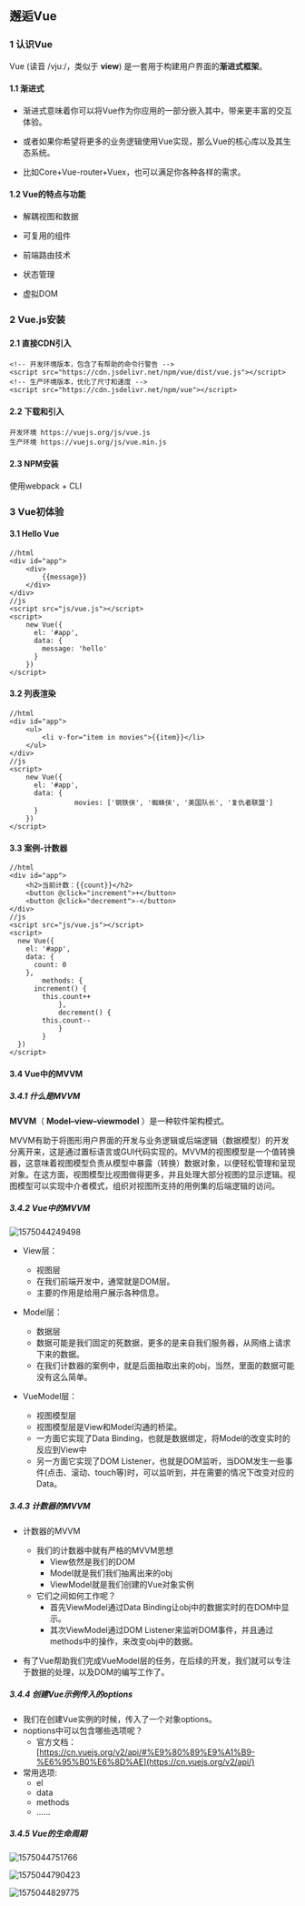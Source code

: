 ## 邂逅Vue

 ### 1 认识Vue

Vue (读音 /vjuː/，类似于 **view**) 是一套用于构建用户界面的**渐进式框架**。 

#### 1.1 渐进式

- 渐进式意味着你可以将Vue作为你应用的一部分嵌入其中，带来更丰富的交互体验。

- 或者如果你希望将更多的业务逻辑使用Vue实现，那么Vue的核心库以及其生态系统。

- 比如Core+Vue-router+Vuex，也可以满足你各种各样的需求。

#### 1.2 Vue的特点与功能

- 解耦视图和数据

- 可复用的组件

- 前端路由技术

- 状态管理

- 虚拟DOM

### 2 Vue.js安装

#### 2.1 直接CDN引入

```
<!-- 开发环境版本，包含了有帮助的命令行警告 --> 
<script src="https://cdn.jsdelivr.net/npm/vue/dist/vue.js"></script>
<!-- 生产环境版本，优化了尺寸和速度 -->
<script src="https://cdn.jsdelivr.net/npm/vue"></script>
```

#### 2.2 下载和引入

```
开发环境 https://vuejs.org/js/vue.js 
生产环境 https://vuejs.org/js/vue.min.js
```

#### 2.3 NPM安装

使用webpack + CLI



### 3 Vue初体验

#### 3.1 Hello Vue

```
//html
<div id="app">
	<div>
		{{message}}
	</div>
</div>
//js
<script src="js/vue.js"></script>
<script>
    new Vue({
      el: '#app',
      data: {
        message: 'hello'
      }
    })
</script>
```

#### 3.2 列表渲染

```
//html
<div id="app">
	<ul>
		<li v-for="item in movies">{{item}}</li>
	</ul>
</div>
//js
<script>
    new Vue({
      el: '#app',
      data: {
				movies: ['钢铁侠', '蜘蛛侠', '美国队长', '复仇者联盟']
      }
    })
</script>
```

#### 3.3 案例-计数器

```
//html
<div id="app">
	<h2>当前计数：{{count}}</h2>
	<button @click="increment">+</button>
	<button @click="decrement">-</button>
</div>
//js
<script src="js/vue.js"></script>
<script>
  new Vue({
    el: '#app',
    data: {
      count: 0
    },
		methods: {
      increment() {
        this.count++
			},
			decrement() {
        this.count--
			}
		}
  })
</script>
```

#### 3.4 Vue中的MVVM

##### 3.4.1 什么是MVVM

**MVVM**（ **Model–view–viewmodel** ）是一种软件架构模式。

 MVVM有助于将图形用户界面的开发与业务逻辑或后端逻辑（数据模型）的开发分离开来，这是通过置标语言或GUI代码实现的。MVVM的视图模型是一个值转换器，这意味着视图模型负责从模型中暴露（转换）数据对象，以便轻松管理和呈现对象。在这方面，视图模型比视图做得更多，并且处理大部分视图的显示逻辑。视图模型可以实现中介者模式，组织对视图所支持的用例集的后端逻辑的访问。 

##### 3.4.2 Vue中的MVVM

![1575044249498](C:\Users\PK\AppData\Roaming\Typora\typora-user-images\1575044249498.png)

- View层：
  - 视图层
  - 在我们前端开发中，通常就是DOM层。
  - 主要的作用是给用户展示各种信息。

- Model层：
  - 数据层
  - 数据可能是我们固定的死数据，更多的是来自我们服务器，从网络上请求下来的数据。
  - 在我们计数器的案例中，就是后面抽取出来的obj，当然，里面的数据可能没有这么简单。

- VueModel层：
  - 视图模型层
  - 视图模型层是View和Model沟通的桥梁。
  - 一方面它实现了Data Binding，也就是数据绑定，将Model的改变实时的反应到View中
  - 另一方面它实现了DOM Listener，也就是DOM监听，当DOM发生一些事件(点击、滚动、touch等)时，可以监听到，并在需要的情况下改变对应的Data。

##### 3.4.3 计数器的MVVM

- 计数器的MVVM
  - 我们的计数器中就有严格的MVVM思想
    - View依然是我们的DOM
    - Model就是我们我们抽离出来的obj
    - ViewModel就是我们创建的Vue对象实例
  - 它们之间如何工作呢？
    - 首先ViewModel通过Data Binding让obj中的数据实时的在DOM中显示。
    - 其次ViewModel通过DOM Listener来监听DOM事件，并且通过methods中的操作，来改变obj中的数据。

- 有了Vue帮助我们完成VueModel层的任务，在后续的开发，我们就可以专注于数据的处理，以及DOM的编写工作了。

##### 3.4.4 创建Vue示例传入的options

- 我们在创建Vue实例的时候，传入了一个对象options。  
- noptions中可以包含哪些选项呢？
  - 官方文档：  [https://cn.vuejs.org/v2/api/#%E9%80%89%E9%A1%B9-%E6%95%B0%E6%8D%AE](https://cn.vuejs.org/v2/api/)  
- 常用选项:
  - el
  - data
  - methods
  - ……

##### 3.4.5 Vue的生命周期

![1575044751766](C:\Users\PK\AppData\Roaming\Typora\typora-user-images\1575044751766.png)

![1575044790423](C:\Users\PK\AppData\Roaming\Typora\typora-user-images\1575044790423.png)

![1575044829775](C:\Users\PK\AppData\Roaming\Typora\typora-user-images\1575044829775.png)

